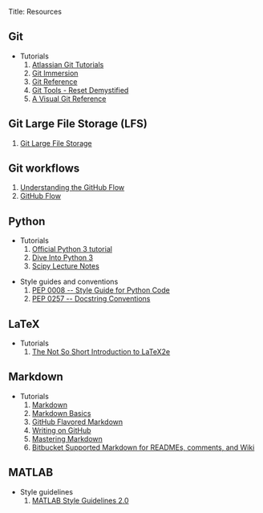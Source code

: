 Title: Resources

## Git

-   Tutorials
    1. [Atlassian Git Tutorials](https://www.atlassian.com/git/tutorials/)
    2. [Git Immersion](http://gitimmersion.com/index.html)
    3. [Git Reference](http://gitref.org/)
    4. [Git Tools - Reset Demystified](https://git-scm.com/book/en/v2/Git-Tools-Reset-Demystified)
    5. [A Visual Git Reference](http://marklodato.github.io/visual-git-guide/index-en.html)

## Git Large File Storage (LFS)

1.  [Git Large File Storage](https://git-lfs.github.com/)

## Git workflows

1.  [Understanding the GitHub Flow](https://guides.github.com/introduction/flow/)
2.  [GitHub Flow](http://scottchacon.com/2011/08/31/github-flow.html)

## Python

-   Tutorials
    1. [Official Python 3 tutorial](https://docs.python.org/3/tutorial/index.html)
    2. [Dive Into Python 3](http://www.diveintopython3.net)
    3. [Scipy Lecture Notes](http://www.scipy-lectures.org/index.html)

<!--  -->

-   Style guides and conventions
    1. [PEP 0008 -- Style Guide for Python Code](https://www.python.org/dev/peps/pep-0008/)
    2. [PEP 0257 -- Docstring Conventions](https://www.python.org/dev/peps/pep-0257/)

## LaTeX

-   Tutorials
    1. [The Not So Short Introduction to LaTeX2e](https://www.ctan.org/pkg/lshort-english)

## Markdown

-   Tutorials
    1. [Markdown](http://daringfireball.net/projects/markdown/)
    2. [Markdown Basics](https://help.github.com/articles/markdown-basics/)
    3. [GitHub Flavored Markdown](https://help.github.com/articles/github-flavored-markdown/)
    4. [Writing on GitHub](https://help.github.com/articles/writing-on-github/)
    5. [Mastering Markdown](https://guides.github.com/features/mastering-markdown/)
    6. [Bitbucket Supported Markdown for READMEs, comments, and Wiki](https://bitbucket.org/tutorials/markdowndemo)

## MATLAB

-   Style guidelines
    1. [MATLAB Style Guidelines 2.0](http://www.mathworks.com/matlabcentral/fileexchange/46056-matlab-style-guidelines-2-0)
